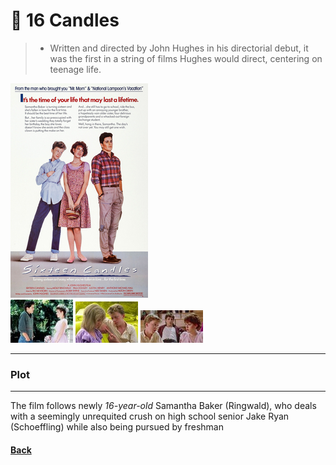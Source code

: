 # 🎂 16 Candles 
> + Written and directed by John Hughes in his directorial debut, it was the first in a string of films Hughes would direct, centering on teenage life. 

![16candle][def4]\
![16candle][def]
![16candle][def2]
![16candle][def3]
___

### Plot
---
The film follows newly *16-year-old*  Samantha Baker (Ringwald), who deals with a seemingly unrequited crush on high school senior Jake Ryan (Schoeffling) while also being pursued by freshman


[def4]: candles.jpg
[def]: 16candl.jpg
[def2]: cand.jpg
[def3]: candle2.jpg

#### [Back](./comedy.md)